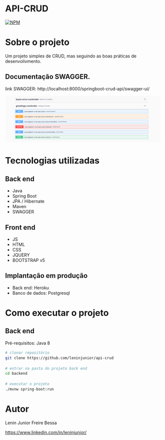 # API-CRUD
[![NPM](https://img.shields.io/npm/l/react)](https://github.com/leninjunior/api-crud/blob/main/LICENSE) 

# Sobre o projeto

Um projeto simples de CRUD, mas seguindo as boas práticas de desenvolivmento.


## Documentação SWAGGER.
link SWAGGER: http://localhost:8000/springboot-crud-api/swagger-ui/


![Mobile 1](https://github.com/leninjunior/api-crud/blob/main/src/main/Capturargit.PNG)



# Tecnologias utilizadas
## Back end
- Java
- Spring Boot
- JPA / Hibernate
- Maven
- SWAGGER
## Front end
- JS 
- HTML
- CSS
- JQUERY
- BOOTSTRAP v5
## Implantação em produção
- Back end: Heroku
- Banco de dados: Postgresql

# Como executar o projeto

## Back end
Pré-requisitos: Java 8

```bash
# clonar repositório
git clone https://github.com/leninjunior/api-crud

# entrar na pasta do projeto back end
cd backend

# executar o projeto
./mvnw spring-boot:run
```


# Autor

Lenin Junior Freire Bessa

https://www.linkedin.com/in/leninjunior/

